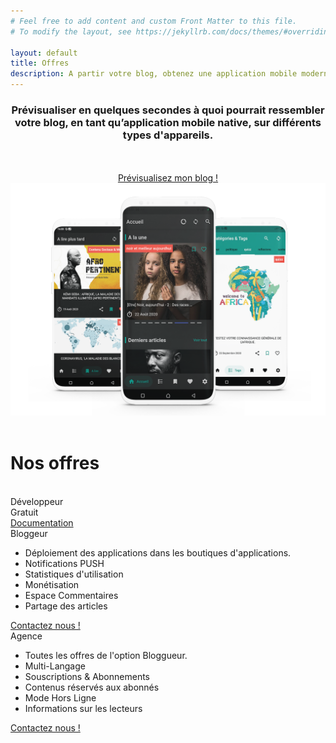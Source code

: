 ```yaml
---
# Feel free to add content and custom Front Matter to this file.
# To modify the layout, see https://jekyllrb.com/docs/themes/#overriding-theme-defaults

layout: default
title: Offres
description: A partir votre blog, obtenez une application mobile moderne, améliorez votre engagement et augmentez vos revenus.
---
```


<header id="header" class="header bg-dark-blue">
<!-- Download -->
    <div class="container">
        <div class="row">
            <div class="col-lg-6">
                <div class="text-container">
                    <h3>
                        Prévisualiser en quelques secondes à quoi pourrait ressembler votre blog, en tant 
                        qu’application mobile native, sur différents types d'appareils.
                    </h3>
                     <br><br>
                    <a hidden class="btn-solid-lg" href="#"><i class="fab fa-apple"></i>For iOS</a>
                    <a class="btn-solid-lg" href="/">
                        Prévisualisez mon blog !
                    </a>
                </div>
                <!-- end of text-container -->
            </div>
            <!-- end of col -->
            <div class="col-lg-6">
                <div class="image-container">
                    <img class="img-fluid" src="/assets/images/demos/download.png" alt="alternative">
                </div>
                <!-- end of image-container -->
            </div>
            <!-- end of col -->
        </div>
        <!-- end of row -->
    </div>
    <!-- end of container -->
<!-- end of basic-4 -->
<!-- end of download -->
</header>
<!-- end of ex-header -->
<!-- end of header -->
<!-- Cards -->
<div class="basic-2 bg-dark-blue ex-cards-3">  
    <div class="container">
         <div class="row">
                <div class="col-xl-10 offset-xl-1">
                    <h1>Nos offres</h1>
                </div>
                <!-- end of col -->
         </div>
            <!-- end of row -->
    </div>
        <!-- end of container -->
    <br>
    <div class="container">
        <div class="row">
        <div class="col-lg-12">
            <!-- Card-->
            <div class="card">
                <div class="card-body">
                    <div class="package">Développeur</div>
                    <div class="price"><span class="value">Gratuit</span></div>
                </div>
                <a target="_blank" class="btn-solid-reg page-scroll" href="https://blog.theresilient.dev/series/blog-to-flutter-app">Documentation</a>
            </div>
            <!-- end of card -->
            <!-- end of card -->
            <!-- Card-->
            <div class="card">
                <div class="card-body">
                    <div class="package">Bloggeur</div>
                    <div hidden class="price"><span class="currency">$</span><span class="value"></span></div>
                    <div hidden class="period p-small">paiment mensuel</div>
                    <ul class="list-unstyled li-space-lg">
                        <li class="media">
                            <i class="fas fa-check"></i>
                            <div class="media-body">
                                Déploiement des applications dans les boutiques d'applications.
                            </div>
                        </li>
                        <li class="media">
                            <i class="fas fa-check"></i>
                            <div class="media-body">
                                Notifications PUSH
                            </div>
                        </li>
                        <li class="media">
                            <i class="fas fa-check"></i>
                            <div class="media-body">
                                Statistiques d'utilisation
                            </div>
                        </li>
                        <li class="media">
                            <i class="fas fa-check"></i>
                            <div class="media-body">Monétisation</div>
                        </li>
                        <li class="media">
                            <i class="fas fa-check"></i>
                            <div class="media-body">Espace Commentaires</div>
                        </li>
                        <li class="media">
                            <i class="fas fa-check"></i>
                            <div class="media-body">Partage des articles</div>
                        </li>
                    </ul>
                </div>
                <a class="btn-solid-reg page-scroll" href="https://docs.google.com/forms/d/1jlUAr96W29epm5dVqXnu6pUotq1uO4nsk4ib5nCZpNI">
                    Contactez nous !
                </a>
            </div>
            <!-- end of card -->
            <!-- end of card -->
            <!-- Card-->
            <div class="card">
                <div class="card-body">
                    <div class="package">Agence</div>
                    <div hidden class="price"><span class="currency">$</span><span class="value"></span></div>
                    <div hidden class="period p-small">paiement annuel</div>
                    <ul class="list-unstyled li-space-lg">
                        <li class="media">
                            <i class="fas fa-check"></i>
                            <div class="media-body">Toutes les offres de l'option Bloggueur.</div>
                        </li>
                        <li class="media">
                            <i class="fas fa-check"></i>
                            <div class="media-body">
                                Multi-Langage
                            </div>
                        </li>
                        <li class="media">
                            <i class="fas fa-check"></i>
                            <div class="media-body">
                                Souscriptions & Abonnements
                            </div>
                        </li>
                        <li class="media">
                            <i class="fas fa-check"></i>
                            <div class="media-body">
                                Contenus réservés aux abonnés
                            </div>
                        </li>
                        <li class="media">
                            <i class="fas fa-check"></i>
                            <div class="media-body">
                                Mode Hors Ligne
                            </div>
                        </li>
                        <li class="media">
                            <i class="fas fa-check"></i>
                            <div class="media-body">
                                Informations sur les lecteurs
                            </div>
                        </li>
                    </ul>
                </div>
                <a class="btn-solid-reg page-scroll" href="https://docs.google.com/forms/d/1jlUAr96W29epm5dVqXnu6pUotq1uO4nsk4ib5nCZpNI">
                    Contactez nous !
                </a>
            </div>
            <!-- end of card -->
            <!-- end of card -->
        </div>
             <!-- end of col -->
        </div>
         <!-- end of row -->
    </div>
     <!-- end of container -->
</div>
 <!-- end of ex-cards-3 -->
 <!-- end of cards -->